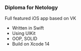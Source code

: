### Diploma for Netology

Full featured iOS app based on VK

- Written in Swift
- Using UIKit
- OOP, SOLID
- Build on Xcode 14

